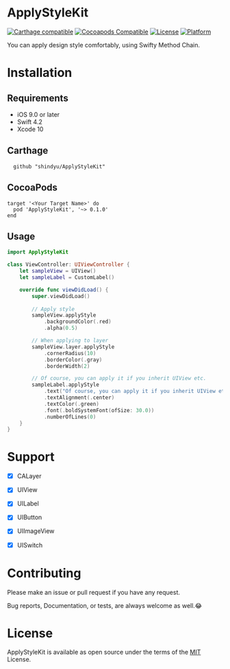 # ApplyStyleKit
[![Carthage compatible](https://img.shields.io/badge/Carthage-compatible-brightgreen.svg?style=flat)](https://github.com/Carthage/Carthage)
[![Cocoapods Compatible](https://img.shields.io/cocoapods/v/ApplyStyleKit.svg?style=flat)](https://cocoapods.org/pods/ApplyStyleKit)
[![License](https://img.shields.io/cocoapods/l/ApplyStyleKit.svg?style=flat)](http://cocoapods.org/pods/ApplyStyleKit)
[![Platform](https://img.shields.io/cocoapods/p/ApplyStyleKit.svg?style=flat)](http://cocoapods.org/pods/ApplyStyleKit)

You can apply design style comfortably, using Swifty Method Chain.

# Installation
## Requirements
- iOS 9.0 or later
- Swift 4.2
- Xcode 10

## Carthage
```
  github "shindyu/ApplyStyleKit"
```

## CocoaPods
```
target '<Your Target Name>' do
  pod 'ApplyStyleKit', '~> 0.1.0'
end
```

## Usage

```swift
import ApplyStyleKit

class ViewController: UIViewController {
    let sampleView = UIView()
    let sampleLabel = CustomLabel()

    override func viewDidLoad() {
        super.viewDidLoad()
        
        // Apply style
        sampleView.applyStyle
            .backgroundColor(.red)
            .alpha(0.5)

        // When applying to layer
        sampleView.layer.applyStyle
            .cornerRadius(10)
            .borderColor(.gray)
            .borderWidth(2)

        // Of course, you can apply it if you inherit UIView etc.
        sampleLabel.applyStyle
            .text("Of course, you can apply it if you inherit UIView etc.")
            .textAlignment(.center)
            .textColor(.green)
            .font(.boldSystemFont(ofSize: 30.0))
            .numberOfLines(0)
    }
}
```

# Support
- [x] CALayer
- [x] UIView
- [x] UILabel
- [x] UIButton
- [x] UIImageView
- [x] UISwitch

 
# Contributing
Please make an issue or pull request if you have any request.

Bug reports, Documentation, or tests, are always welcome as well.😂

# License
ApplyStyleKit is available as open source under the terms of the [MIT](https://github.com/shindyu/ApplyStyleKit/blob/master/LICENSE) License.
